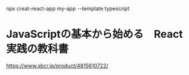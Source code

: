 npx creat-react-app my-app --template typescript



# JavaScriptの基本から始める　React実践の教科書
https://www.sbcr.jp/product/4815610722/

